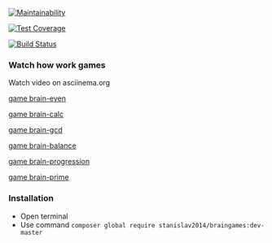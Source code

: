 [![Maintainability](https://api.codeclimate.com/v1/badges/1db84019161675dd1aaf/maintainability)](https://codeclimate.com/github/Stanislav2014/project-lvl1-s360/maintainability)

[![Test Coverage](https://api.codeclimate.com/v1/badges/1db84019161675dd1aaf/test_coverage)](https://codeclimate.com/github/Stanislav2014/project-lvl1-s360/test_coverage)

[![Build Status](https://travis-ci.org/Stanislav2014/project-lvl1-s360.svg?branch=master)](https://travis-ci.org/Stanislav2014/project-lvl1-s360)


### Watch how work games 

Watch video on asciinema.org 

[game brain-even](https://asciinema.org/a/0YhYXABPnpgkfC9D3JzQ8vNsc)

[game brain-calc](https://asciinema.org/a/nGBkeXTTMP1MItxEAGxm1pDFK)

[game brain-gcd](https://asciinema.org/a/ZSXlDfRSaQsTOYTk2PwwTqfTe)

[game brain-balance](https://asciinema.org/a/I0klNM4r1bYtBGt3Ky3ZJ17Za)

[game brain-progression](https://asciinema.org/a/rbWirjpnNh8suY9N3k3uZ1W2P)

[game brain-prime](https://asciinema.org/a/iO8BjkRbSNVy7ouqk2xZp6n1b)

### Installation

* Open terminal
* Use command `composer global require stanislav2014/braingames:dev-master
`

